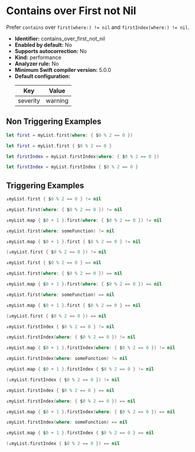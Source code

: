 # Contains over First not Nil

Prefer `contains` over `first(where:) != nil` and `firstIndex(where:) != nil`.

* **Identifier:** contains_over_first_not_nil
* **Enabled by default:** No
* **Supports autocorrection:** No
* **Kind:** performance
* **Analyzer rule:** No
* **Minimum Swift compiler version:** 5.0.0
* **Default configuration:**
  <table>
  <thead>
  <tr><th>Key</th><th>Value</th></tr>
  </thead>
  <tbody>
  <tr>
  <td>
  severity
  </td>
  <td>
  warning
  </td>
  </tr>
  </tbody>
  </table>

## Non Triggering Examples

```swift
let first = myList.first(where: { $0 % 2 == 0 })
```

```swift
let first = myList.first { $0 % 2 == 0 }
```

```swift
let firstIndex = myList.firstIndex(where: { $0 % 2 == 0 })
```

```swift
let firstIndex = myList.firstIndex { $0 % 2 == 0 }
```

## Triggering Examples

```swift
↓myList.first { $0 % 2 == 0 } != nil
```

```swift
↓myList.first(where: { $0 % 2 == 0 }) != nil
```

```swift
↓myList.map { $0 + 1 }.first(where: { $0 % 2 == 0 }) != nil
```

```swift
↓myList.first(where: someFunction) != nil
```

```swift
↓myList.map { $0 + 1 }.first { $0 % 2 == 0 } != nil
```

```swift
(↓myList.first { $0 % 2 == 0 }) != nil
```

```swift
↓myList.first { $0 % 2 == 0 } == nil
```

```swift
↓myList.first(where: { $0 % 2 == 0 }) == nil
```

```swift
↓myList.map { $0 + 1 }.first(where: { $0 % 2 == 0 }) == nil
```

```swift
↓myList.first(where: someFunction) == nil
```

```swift
↓myList.map { $0 + 1 }.first { $0 % 2 == 0 } == nil
```

```swift
(↓myList.first { $0 % 2 == 0 }) == nil
```

```swift
↓myList.firstIndex { $0 % 2 == 0 } != nil
```

```swift
↓myList.firstIndex(where: { $0 % 2 == 0 }) != nil
```

```swift
↓myList.map { $0 + 1 }.firstIndex(where: { $0 % 2 == 0 }) != nil
```

```swift
↓myList.firstIndex(where: someFunction) != nil
```

```swift
↓myList.map { $0 + 1 }.firstIndex { $0 % 2 == 0 } != nil
```

```swift
(↓myList.firstIndex { $0 % 2 == 0 }) != nil
```

```swift
↓myList.firstIndex { $0 % 2 == 0 } == nil
```

```swift
↓myList.firstIndex(where: { $0 % 2 == 0 }) == nil
```

```swift
↓myList.map { $0 + 1 }.firstIndex(where: { $0 % 2 == 0 }) == nil
```

```swift
↓myList.firstIndex(where: someFunction) == nil
```

```swift
↓myList.map { $0 + 1 }.firstIndex { $0 % 2 == 0 } == nil
```

```swift
(↓myList.firstIndex { $0 % 2 == 0 }) == nil
```